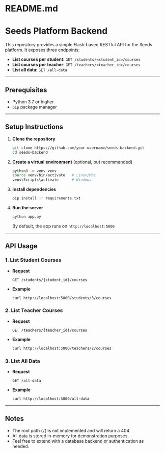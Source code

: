 # README.md
# Seeds Platform Backend

This repository provides a simple Flask-based RESTful API for the Seeds platform. It exposes three endpoints:

- **List courses per student**: `GET /students/<student_id>/courses`
- **List courses per teacher**: `GET /teachers/<teacher_id>/courses`
- **List all data**: `GET /all-data`

---

## Prerequisites

- Python 3.7 or higher  
- `pip` package manager  

---

## Setup Instructions

1. **Clone the repository**  
   ```bash
   git clone https://github.com/your-username/seeds-backend.git
   cd seeds-backend
   ```

2. **Create a virtual environment** (optional, but recommended)  
   ```bash
   python3 -m venv venv
   source venv/bin/activate   # Linux/Mac
   venv\Scripts\activate      # Windows
   ```

3. **Install dependencies**  
   ```bash
   pip install -r requirements.txt
   ```

4. **Run the server**  
   ```bash
   python app.py
   ```
   By default, the app runs on `http://localhost:5000`

---

## API Usage

### 1. List Student Courses

- **Request**  
  ```http
  GET /students/{student_id}/courses
  ```
- **Example**  
  ```bash
  curl http://localhost:5000/students/3/courses
  ```

### 2. List Teacher Courses

- **Request**  
  ```http
  GET /teachers/{teacher_id}/courses
  ```
- **Example**  
  ```bash
  curl http://localhost:5000/teachers/2/courses
  ```

### 3. List All Data

- **Request**  
  ```http
  GET /all-data
  ```
- **Example**  
  ```bash
  curl http://localhost:5000/all-data
  ```

---

## Notes

- The root path (`/`) is not implemented and will return a 404.  
- All data is stored in-memory for demonstration purposes.  
- Feel free to extend with a database backend or authentication as needed.

